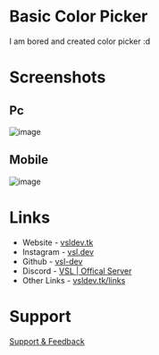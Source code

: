 # Basic Color Picker
I am bored and created color picker :d
# Screenshots

## Pc 

![image](https://user-images.githubusercontent.com/91078294/160292525-b8a8957d-953f-4b19-be0a-e15f7bbe37da.png)

## Mobile

![image](https://user-images.githubusercontent.com/91078294/160292534-8e9821b4-0be4-4041-baaf-353a49b716fc.png)

# Links

- Website - [vsldev.tk](https://vsldev.tk)
- Instagram - [vsl.dev](https://vsldev.tk/instagram)
- Github - [vsl-dev](https://vsldev.tk/github)
- Discord - [VSL | Offical Server](https://vsldev.tk/discord)
- Other Links - [vsldev.tk/links](https://vsldev.tk/links) 

# Support

[Support & Feedback](https://vsldev.tk/discord)

